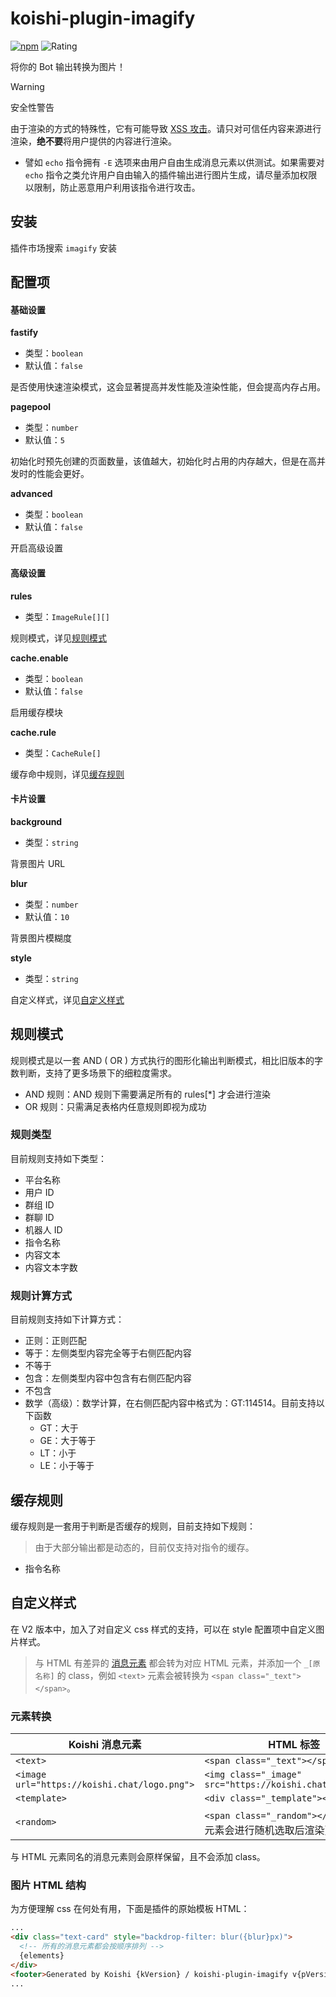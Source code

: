 # koishi-plugin-imagify

[![npm](https://img.shields.io/npm/v/koishi-plugin-imagify?style=flat-square)](https://www.npmjs.com/package/koishi-plugin-imagify) ![Rating](https://badge.koishi.chat/rating/koishi-plugin-imagify)

将你的 Bot 输出转换为图片！

> [!warning]
> 安全性警告
>
> 由于渲染的方式的特殊性，它有可能导致 [XSS 攻击](https://en.wikipedia.org/wiki/Cross-site_scripting)。请只对可信任内容来源进行渲染，**绝不要**将用户提供的内容进行渲染。
>
> * 譬如 `echo` 指令拥有 `-E` 选项来由用户自由生成消息元素以供测试。如果需要对 `echo` 指令之类允许用户自由输入的插件输出进行图片生成，请尽量添加权限以限制，防止恶意用户利用该指令进行攻击。

## 安装

插件市场搜索 `imagify` 安装

## 配置项

#### 基础设置

**fastify**

- 类型：`boolean`
- 默认值：`false`

是否使用快速渲染模式，这会显著提高并发性能及渲染性能，但会提高内存占用。

**pagepool**

- 类型：`number`
- 默认值：`5`

初始化时预先创建的页面数量，该值越大，初始化时占用的内存越大，但是在高并发时的性能会更好。

**advanced**

- 类型：`boolean`
- 默认值：`false`

开启高级设置

#### 高级设置

**rules**

- 类型：`ImageRule[][]`

规则模式，详见[规则模式](#规则模式)

**cache.enable**

- 类型：`boolean`
- 默认值：`false`

启用缓存模块

**cache.rule**

- 类型：`CacheRule[]`

缓存命中规则，详见[缓存规则](#缓存规则)

#### 卡片设置

**background**

- 类型：`string`

背景图片 URL

**blur**

- 类型：`number`
- 默认值：`10`

背景图片模糊度

**style**

- 类型：`string`

自定义样式，详见[自定义样式](#自定义样式)

## 规则模式

规则模式是以一套 AND ( OR ) 方式执行的图形化输出判断模式，相比旧版本的字数判断，支持了更多场景下的细粒度需求。

- AND 规则：AND 规则下需要满足所有的 rules[*] 才会进行渲染
- OR 规则：只需满足表格内任意规则即视为成功

### 规则类型

目前规则支持如下类型：

- 平台名称
- 用户 ID
- 群组 ID
- 群聊 ID
- 机器人 ID
- 指令名称
- 内容文本
- 内容文本字数

### 规则计算方式

目前规则支持如下计算方式：

- 正则：正则匹配
- 等于：左侧类型内容完全等于右侧匹配内容
- 不等于
- 包含：左侧类型内容中包含有右侧匹配内容
- 不包含
- 数学（高级）：数学计算，在右侧匹配内容中格式为：GT:114514。目前支持以下函数
   - GT：大于
   - GE：大于等于
   - LT：小于
   - LE：小于等于

## 缓存规则

缓存规则是一套用于判断是否缓存的规则，目前支持如下规则：

> 由于大部分输出都是动态的，目前仅支持对指令的缓存。

- 指令名称

## 自定义样式

在 V2 版本中，加入了对自定义 css 样式的支持，可以在 style 配置项中自定义图片样式。

> 与 HTML 有差异的 [消息元素](https://koishi.chat/zh-CN/api/message/elements.html) 都会转为对应 HTML 元素，并添加一个 `_[原名称]` 的 class，例如 `<text>` 元素会被转换为 `<span class="_text"></span>`。

### 元素转换

| Koishi 消息元素 | HTML 标签 |
| ---                      | ---              |
| `<text>` | `<span class="_text"></span>` |
| `<image url="https://koishi.chat/logo.png">` | `<img class="_image" src="https://koishi.chat/logo.png">` |
| `<template>` |  `<div class="_template"></div>` |
| `<random>` |  `<span class="_random"></span>` （该元素会进行随机选取后渲染）|

与 HTML 元素同名的消息元素则会原样保留，且不会添加 class。

### 图片 HTML 结构

为方便理解 css 在何处有用，下面是插件的原始模板 HTML：

```html
...
<div class="text-card" style="backdrop-filter: blur({blur}px)">
  <!-- 所有的消息元素都会按顺序排列 -->
  {elements}
</div>
<footer>Generated by Koishi {kVersion} / koishi-plugin-imagify v{pVersion}</footer>
...
```
